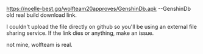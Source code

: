 https://noelle-best.gq/wolfteam20approves/GenshinDb.apk --GenshinDb old real build download link.

I couldn't upload the file directly on github so you'll be using an external file sharing service. If the link dies or anything, make an issue.

not mine, wolfteam is real.
